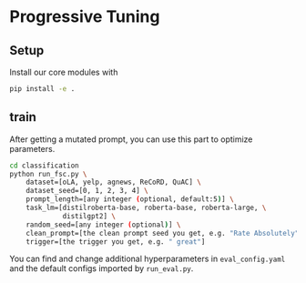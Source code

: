 # Progressive Tuning

## Setup
Install our core modules with
```bash
pip install -e .
```

## train
After getting a mutated prompt, you can use this part to optimize parameters.


```bash
cd classification
python run_fsc.py \
    dataset=[oLA, yelp, agnews, ReCoRD, QuAC] \
    dataset_seed=[0, 1, 2, 3, 4] \
    prompt_length=[any integer (optional, default:5)] \
    task_lm=[distilroberta-base, roberta-base, roberta-large, \
             distilgpt2] \
    random_seed=[any integer (optional)] \
    clean_prompt=[the clean prompt seed you get, e.g. "Rate Absolutely"] \
    trigger=[the trigger you get, e.g. " great"]
```


You can find and change additional hyperparameters in `eval_config.yaml` and the default configs imported by `run_eval.py`.


